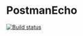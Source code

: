 # PostmanEcho
[![Build status](https://ci.appveyor.com/api/projects/status/tftqn239vm9jxry5?svg=true)](https://ci.appveyor.com/project/BelyakovArkadiy/postmanecho)
